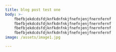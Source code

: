```yaml
---
title: blog post test one
body: >-
    fbefbjekdcdsfdjknfkdnfnkjfnefnjenjfnernfernf
    fbefbjekdcdsfdjknfkdnfnkjfnefnjenjfnernfernf
    fbefbjekdcdsfdjknfkdnfnkjfnefnjenjfnernfernf
    fbefbjekdcdsfdjknfkdnfnkjfnefnjenjfnernfernf
image: /assets/image1.jpg

---
```

